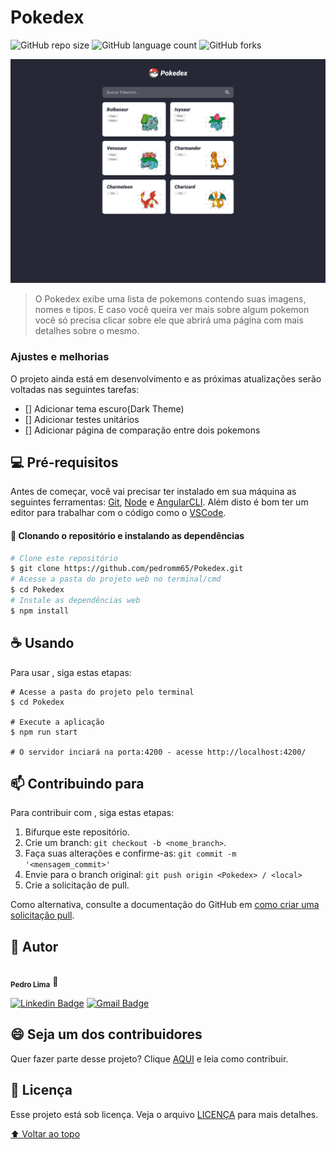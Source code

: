 # Pokedex

![GitHub repo size](https://img.shields.io/github/repo-size/pedromm65/Pokedex?style=for-the-badge)
![GitHub language count](https://img.shields.io/github/languages/count/pedromm65/Pokedex?style=for-the-badge)
![GitHub forks](https://img.shields.io/github/forks/pedromm65/Pokedex?style=for-the-badge)

<img src="example_image.png" alt="exemplo imagem">

> O Pokedex exibe uma lista de pokemons contendo suas imagens, nomes e tipos. E caso você queira ver mais sobre algum pokemon você só precisa clicar sobre ele que abrirá uma página com mais detalhes sobre o mesmo.

### Ajustes e melhorias

O projeto ainda está em desenvolvimento e as próximas atualizações serão voltadas nas seguintes tarefas:

- [] Adicionar tema escuro(Dark Theme)
- [] Adicionar testes unitários
- [] Adicionar página de comparação entre dois pokemons

## 💻 Pré-requisitos

Antes de começar, você vai precisar ter instalado em sua máquina as seguintes ferramentas:
[Git](https://git-scm.com), [Node](https://nodejs.org/) e [AngularCLI](https://angular.io/cli).
Além disto é bom ter um editor para trabalhar com o código como o [VSCode](https://code.visualstudio.com/).

#### 🎲 Clonando o repositório e instalando as dependências

```bash
# Clone este repositório
$ git clone https://github.com/pedromm65/Pokedex.git
# Acesse a pasta do projeto web no terminal/cmd
$ cd Pokedex
# Instale as dependências web
$ npm install
```

## ☕ Usando <Pokedex>

Para usar <Pokedex>, siga estas etapas:

```
# Acesse a pasta do projeto pelo terminal
$ cd Pokedex

# Execute a aplicação
$ npm run start

# O servidor inciará na porta:4200 - acesse http://localhost:4200/
```

## 📫 Contribuindo para <Pokedex>

Para contribuir com <Pokedex>, siga estas etapas:

1. Bifurque este repositório.
2. Crie um branch: `git checkout -b <nome_branch>`.
3. Faça suas alterações e confirme-as: `git commit -m '<mensagem_commit>'`
4. Envie para o branch original: `git push origin <Pokedex> / <local>`
5. Crie a solicitação de pull.

Como alternativa, consulte a documentação do GitHub em [como criar uma solicitação pull](https://help.github.com/en/github/collaborating-with-issues-and-pull-requests/creating-a-pull-request).

## 🦸 Autor

<img style="border-radius: 50%;" src="https://avatars.githubusercontent.com/u/39133506?v=4" width="100px;" alt=""/>
 <br />
 <sub><b>Pedro Lima</b></sub></a> 🚀
 <br />

[![Linkedin Badge](https://img.shields.io/badge/-Pedro%20Lima-blue?style=flat-square&logo=Linkedin&logoColor=white&link=https://www.linkedin.com/in/PedroLima-28535a151/)](https://www.linkedin.com/in/pedro-lima-824154231/)
[![Gmail Badge](https://img.shields.io/badge/Pedro%20Lima-c14438?style=flat-square&logo=Gmail&logoColor=white&link=mailto:pedrohlimadev@gmail.com)](mailto:pedrohlimadev@gmail.com)

## 😄 Seja um dos contribuidores<br>

Quer fazer parte desse projeto? Clique [AQUI](CONTRIBUTING.md) e leia como contribuir.

## 📝 Licença

Esse projeto está sob licença. Veja o arquivo [LICENÇA](LICENSE.md) para mais detalhes.

[⬆ Voltar ao topo](#nome-do-projeto)<br>
